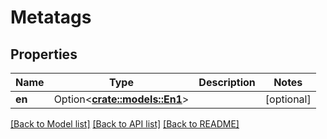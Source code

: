 # Metatags

## Properties

Name | Type | Description | Notes
------------ | ------------- | ------------- | -------------
**en** | Option<[**crate::models::En1**](En1.md)> |  | [optional]

[[Back to Model list]](../README.md#documentation-for-models) [[Back to API list]](../README.md#documentation-for-api-endpoints) [[Back to README]](../README.md)


